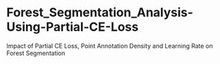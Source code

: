 # Forest_Segmentation_Analysis-Using-Partial-CE-Loss
Impact of Partial CE Loss, Point Annotation Density and Learning Rate on Forest Segmentation
